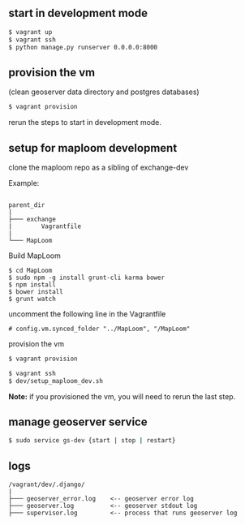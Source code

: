 ## start in development mode
```bash
$ vagrant up
$ vagrant ssh
$ python manage.py runserver 0.0.0.0:8000
```

## provision the vm
(clean geoserver data directory and postgres databases)

```bash
$ vagrant provision
```
rerun the steps to start in development mode.

## setup for maploom development

clone the maploom repo as a sibling of exchange-dev

Example:
```

parent_dir
|
├─── exchange
|        Vagrantfile
|
└─── MapLoom
```
Build MapLoom
```
$ cd MapLoom
$ sudo npm -g install grunt-cli karma bower
$ npm install
$ bower install
$ grunt watch
```

uncomment the following line in the Vagrantfile
```
# config.vm.synced_folder "../MapLoom", "/MapLoom"
```

provision the vm
```bash
$ vagrant provision
```

```bash
$ vagrant ssh
$ dev/setup_maploom_dev.sh
```
__Note:__  if you provisioned the vm, you will need to rerun the last step.

## manage geoserver service

```bash
$ sudo service gs-dev {start | stop | restart}
```
## logs
```
/vagrant/dev/.django/
|
├─── geoserver_error.log    <-- geoserver error log
├─── geoserver.log          <-- geoserver stdout log
├─── supervisor.log         <-- process that runs geoserver log
```
